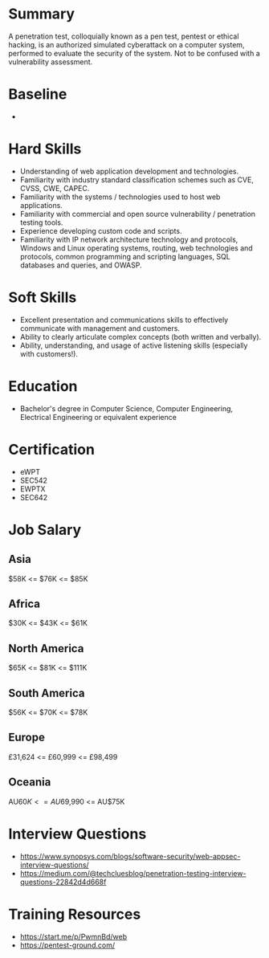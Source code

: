 # Summary
A penetration test, colloquially known as a pen test, pentest or ethical hacking, is an authorized simulated cyberattack on a computer system, performed to evaluate the security of the system. Not to be confused with a vulnerability assessment.

# Baseline

* 

# Hard Skills
* Understanding of web application development and technologies.
* Familiarity with industry standard classification schemes such as CVE, CVSS, CWE, CAPEC.
* Familiarity with the systems / technologies used to host web applications.
* Familiarity with commercial and open source vulnerability / penetration testing tools.
* Experience developing custom code and scripts.
* Familiarity with IP network architecture technology and protocols, Windows and Linux operating systems, routing, web technologies and protocols, common programming and scripting languages, SQL databases and queries, and OWASP.


# Soft Skills
* Excellent presentation and communications skills to effectively communicate with management and customers.
* Ability to clearly articulate complex concepts (both written and verbally).
* Ability, understanding, and usage of active listening skills (especially with customers!).


# Education
  * Bachelor's degree in Computer Science, Computer Engineering, Electrical Engineering or equivalent experience


# Certification
  * eWPT
  * SEC542
  * EWPTX
  * SEC642
  


# Job Salary


## Asia
$58K <= $76K <= $85K


## Africa
$30K <= $43K <= $61K


## North America
$65K <= $81K <= $111K


## South America
$56K <= $70K <= $78K


## Europe
£31,624 <= £60,999 <= £98,499
 

## Oceania
AU$60K <= AU$69,990 <= AU$75K


# Interview Questions
 * https://www.synopsys.com/blogs/software-security/web-appsec-interview-questions/
 * https://medium.com/@techcluesblog/penetration-testing-interview-questions-22842d4d668f


# Training Resources
  * https://start.me/p/PwmnBd/web
  * https://pentest-ground.com/



